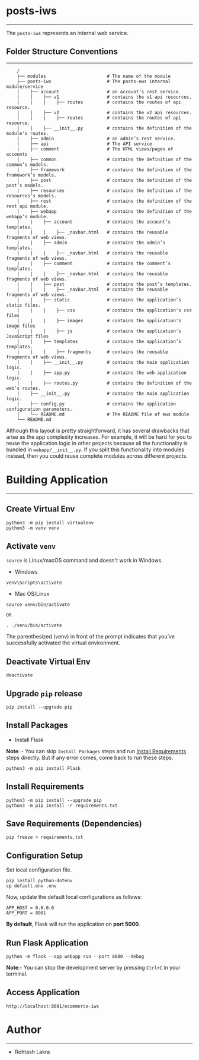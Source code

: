 # posts-iws

---

The ```posts-iws``` represents an internal web service.


## Folder Structure Conventions

---

```
    /
    ├── modules                       # The name of the module
    ├── posts-iws                     # The posts-ews internal module/service
    |    ├── account                  # an account’s rest service.
    |    |    ├── v1                  # contains the v1 api resources.
    |    |    |    ├── routes         # contains the routes of api resource.
    |    |    ├── v2                  # contains the v2 api resources.
    |    |    |    ├── routes         # contains the routes of api resource.
    |    |    ├── __init__.py         # contains the definition of the module's routes.
    |    ├── admin                    # an admin’s rest service.
    |    ├── api                      # The API service
    |    ├── comment                  # The HTML views/pages of accounts
    |    ├── common                   # contains the definition of the common’s models.
    |    ├── framework                # contains the definition of the framework’s models.
    |    ├── post                     # contains the definition of the post’s models.
    |    ├── resources                # contains the definition of the resources’s models.
    |    ├── rest                     # contains the definition of the rest api module.
    |    ├── webapp                   # contains the definition of the webapp’s module.
    |    |    ├── account             # contains the account’s templates.
    |    |    |    ├── _navbar.html   # contains the reusable fragments of web views.
    |    |    ├── admin               # contains the admin’s templates.
    |    |    |    ├── _navbar.html   # contains the reusable fragments of web views.
    |    |    ├── comment             # contains the comment’s templates.
    |    |    |    ├── _navbar.html   # contains the reusable fragments of web views.
    |    |    ├── post                # contains the post’s templates.
    |    |    |    ├── _navbar.html   # contains the reusable fragments of web views.
    |    |    ├── static              # contains the application’s static files.
    |    |    |    ├── css            # contains the application's css files
    |    |    |    ├── images         # contains the application's image files
    |    |    |    ├── js             # contains the application's JavaScript files
    |    |    ├── templates           # contains the application’s templates.
    |    |    |    ├── fragments      # contains the reusable fragments of web views.
    |    |    ├── __init__.py         # contains the main application logic.
    |    |    ├── app.py              # contains the web application logic.
    |    |    ├── routes.py           # contains the definition of the web’s routes.
    |    ├── __init__.py              # contains the main application logic.
    |    ├── config.py                # contains the application configuration parameters.
    |    └── README.md                # The README file of ews module
    └── README.md
```


Although this layout is pretty straightforward, it has several drawbacks that arise as the app complexity increases. 
For example, it will be hard for you to reuse the application logic in other projects because all the functionality is 
bundled in ```webapp/__init__.py```. If you split this functionality into modules instead, then you could reuse complete modules 
across different projects.



# Building Application

---

## Create Virtual Env
```shell
python3 -m pip install virtualenv
python3 -m venv venv
```

## Activate ```venv```

```source``` is Linux/macOS command and doesn't work in Windows.

- Windows

```shell
venv\Scripts\activate
```

- Mac OS/Linux

```shell
source venv/bin/activate

OR

. ./venv/bin/activate
```

The parenthesized (venv) in front of the prompt indicates that you’ve successfully activated the virtual environment.

## Deactivate Virtual Env
```shell
deactivate
```

## Upgrade ```pip``` release

```shell
pip install --upgrade pip
```

## Install Packages

- Install Flask

**Note**: - You can skip ```Install Packages``` steps and run [Install Requirements](./Install_Requirements) steps directly. But if any error comes, come back to run these steps.

```shell
python3 -m pip install Flask
```


## Install Requirements

```shell
python3 -m pip install --upgrade pip
python3 -m pip install -r requirements.txt
```



## Save Requirements (Dependencies)
```shell
pip freeze > requirements.txt
```


## Configuration Setup

Set local configuration file.

```shell
pip install python-dotenv
cp default.env .env
```

Now, update the default local configurations as follows:

```text
APP_HOST = 0.0.0.0
APP_PORT = 8081
```

**By default**, Flask will run the application on **port 5000**.

## Run Flask Application

```shell
python -m flask --app webapp run --port 8080 --debug
```

**Note**:- You can stop the development server by pressing ```Ctrl+C``` in your terminal.


## Access Application
```shell
http://localhost:8081/ecommerce-iws
```


# Author

---

- Rohtash Lakra
